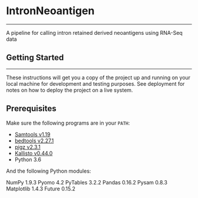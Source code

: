 # IntronNeoantigen
-------------
A pipeline for calling intron retained derived neoantigens using RNA-Seq data

##  Getting Started
-------------
These instructions will get you a copy of the project up and running on your local machine for development and testing purposes. See deployment for notes on how to deploy the project on a live system.

##  Prerequisites
Make sure the following programs are in your `PATH`:
- [Samtools v1.19](http://www.htslib.org/)
- [bedtools v2.27.1](http://bedtools.readthedocs.io/)
- [pigz v2.3.1](https://zlib.net/pigz/)
- [Kallisto v0.44.0](https://pachterlab.github.io/kallisto/)
- Python 3.6


And the following Python modules:

NumPy 1.9.3
Pyomo 4.2
PyTables 3.2.2
Pandas 0.16.2
Pysam 0.8.3
Matplotlib 1.4.3
Future 0.15.2
